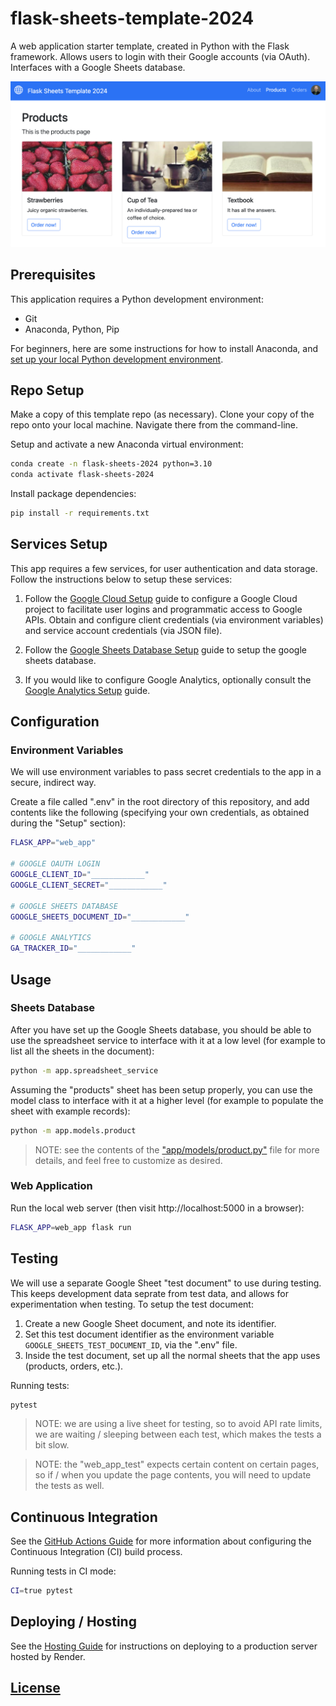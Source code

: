 # flask-sheets-template-2024

A web application starter template, created in Python with the Flask framework. Allows users to login with their Google accounts (via OAuth). Interfaces with a Google Sheets database.

![](./docs/images/products-page-screenshot.png)

## Prerequisites

This application requires a Python development environment:

  + Git
  + Anaconda, Python, Pip

For beginners, here are some instructions for how to install Anaconda, and [set up your local Python development environment](https://github.com/prof-rossetti/intro-to-python/blob/main/exercises/local-dev-setup/README.md#option-b-full-setup).

## Repo Setup

Make a copy of this template repo (as necessary). Clone your copy of the repo onto your local machine. Navigate there from the command-line.

Setup and activate a new Anaconda virtual environment:

```sh
conda create -n flask-sheets-2024 python=3.10
conda activate flask-sheets-2024
```

Install package dependencies:

```sh
pip install -r requirements.txt
```

## Services Setup

This app requires a few services, for user authentication and data storage. Follow the instructions below to setup these services:

1. Follow the [Google Cloud Setup](./docs/GOOGLE_CLOUD.md) guide to configure a Google Cloud project to facilitate user logins and programmatic access to Google APIs. Obtain and configure client credentials (via environment variables) and service account credentials (via JSON file).

2. Follow the [Google Sheets Database Setup](./docs/GOOGLE_SHEETS.md) guide to setup the google sheets database.

3. If you would like to configure Google Analytics, optionally consult the [Google Analytics Setup](./docs/GOOGLE_ANALYTICS.md) guide.


## Configuration

### Environment Variables

We will use environment variables to pass secret credentials to the app in a secure, indirect way.

Create a file called ".env" in the root directory of this repository, and add contents like the following (specifying your own credentials, as obtained during the "Setup" section):

```sh
FLASK_APP="web_app"

# GOOGLE OAUTH LOGIN
GOOGLE_CLIENT_ID="____________"
GOOGLE_CLIENT_SECRET="____________"

# GOOGLE SHEETS DATABASE
GOOGLE_SHEETS_DOCUMENT_ID="____________"

# GOOGLE ANALYTICS
GA_TRACKER_ID="____________"
```




## Usage

### Sheets Database

After you have set up the Google Sheets database, you should be able to use the spreadsheet service to interface with it at a low level (for example to list all the sheets in the document):

```sh
python -m app.spreadsheet_service
```

Assuming the "products" sheet has been setup properly, you can use the model class to interface with it at a higher level (for example to populate the sheet with example records):

```sh
python -m app.models.product
```

> NOTE: see the contents of the ["app/models/product.py"](/app/models/product.py) file for more details, and feel free to customize as desired.


### Web Application

Run the local web server (then visit http://localhost:5000 in a browser):

```sh
FLASK_APP=web_app flask run
```




## Testing

We will use a separate Google Sheet "test document" to use during testing. This keeps development data seprate from test data, and allows for experimentation when testing. To setup the test document:
  1. Create a new Google Sheet document, and note its identifier.
  2. Set this test document identifier as the environment variable `GOOGLE_SHEETS_TEST_DOCUMENT_ID`, via the ".env" file.
  3. Inside the test document, set up all the normal sheets that the app uses (products, orders, etc.).

Running tests:

```sh
pytest
```

> NOTE: we are using a live sheet for testing, so to avoid API rate limits, we are waiting / sleeping between each test, which makes the tests a bit slow.

> NOTE: the "web_app_test" expects certain content on certain pages, so if / when you update the page contents, you will need to update the tests as well.

## Continuous Integration

See the [GitHub Actions Guide](/docs/GITHUB_ACTIONS.md) for more information about configuring the Continuous Integration (CI) build process.

Running tests in CI mode:

```sh
CI=true pytest
```

## Deploying / Hosting

See the [Hosting Guide](/docs/RENDER.md) for instructions on deploying to a production server hosted by Render.



## [License](/LICENSE.md)
